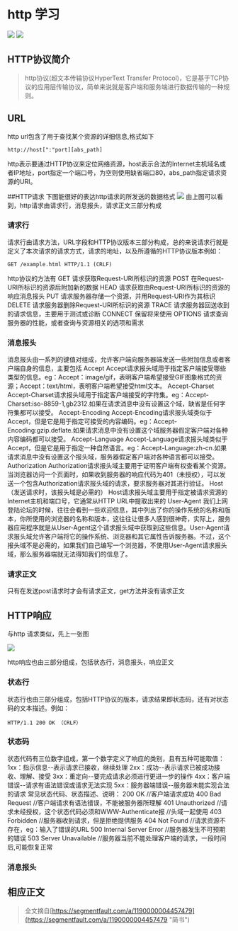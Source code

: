 # http 学习 #
![](http://i.imgur.com/SmcLRqL.png)
![](http://i.imgur.com/awh0LmB.png)
## HTTP协议简介
>http协议(超文本传输协议HyperText Transfer Protocol)，它是基于TCP协议的应用层传输协议，简单来说就是客户端和服务端进行数据传输的一种规则。
## URL
http url包含了用于查找某个资源的详细信息,格式如下

`http://host[":"port][abs_path]`

http表示要通过HTTP协议来定位网络资源，host表示合法的Internet主机域名或者IP地址，port指定一个端口号，为空则使用缺省端口80，abs_path指定请求资源的URI。

##HTTP请求
下图能很好的表达http请求的所发送的数据格式
![](http://i.imgur.com/0ejq5l6.png)
由上图可以看到，http请求由请求行，消息报头，请求正文三部分构成
### 请求行
请求行由请求方法，URL字段和HTTP协议版本三部分构成，总的来说请求行就是定义了本次请求的请求方式，请求的地址，以及所遵循的HTTP协议版本例如：

`GET /example.html HTTP/1.1 (CRLF)`

http协议的方法有
GET 请求获取Request-URI所标识的资源
POST 在Request-URI所标识的资源后附加新的数据
HEAD 请求获取由Request-URI所标识的资源的响应消息报头
PUT 请求服务器存储一个资源，并用Request-URI作为其标识
DELETE 请求服务器删除Request-URI所标识的资源
TRACE 请求服务器回送收到的请求信息，主要用于测试或诊断
CONNECT 保留将来使用
OPTIONS 请求查询服务器的性能，或者查询与资源相关的选项和需求

### 消息报头
消息报头由一系列的键值对组成，允许客户端向服务器端发送一些附加信息或者客户端自身的信息，主要包括
Accept
Accept请求报头域用于指定客户端接受哪些类型的信息。eg：Accept：image/gif，表明客户端希望接受GIF图象格式的资源；Accept：text/html，表明客户端希望接受html文本。
Accept-Charset
Accept-Charset请求报头域用于指定客户端接受的字符集。eg：Accept-Charset:iso-8859-1,gb2312.如果在请求消息中没有设置这个域，缺省是任何字符集都可以接受。
Accept-Encoding
Accept-Encoding请求报头域类似于Accept，但是它是用于指定可接受的内容编码。eg：Accept-Encoding:gzip.deflate.如果请求消息中没有设置这个域服务器假定客户端对各种内容编码都可以接受。
Accept-Language
Accept-Language请求报头域类似于Accept，但是它是用于指定一种自然语言。eg：Accept-Language:zh-cn.如果请求消息中没有设置这个报头域，服务器假定客户端对各种语言都可以接受。
Authorization
Authorization请求报头域主要用于证明客户端有权查看某个资源。当浏览器访问一个页面时，如果收到服务器的响应代码为401（未授权），可以发送一个包含Authorization请求报头域的请求，要求服务器对其进行验证。
Host（发送请求时，该报头域是必需的）
Host请求报头域主要用于指定被请求资源的Internet主机和端口号，它通常从HTTP URL中提取出来的
User-Agent
我们上网登陆论坛的时候，往往会看到一些欢迎信息，其中列出了你的操作系统的名称和版本，你所使用的浏览器的名称和版本，这往往让很多人感到很神奇，实际上，服务器应用程序就是从User-Agent这个请求报头域中获取到这些信息。User-Agent请求报头域允许客户端将它的操作系统、浏览器和其它属性告诉服务器。不过，这个报头域不是必需的，如果我们自己编写一个浏览器，不使用User-Agent请求报头域，那么服务器端就无法得知我们的信息了。

### 请求正文

只有在发送post请求时才会有请求正文，get方法并没有请求正文

## HTTP响应

与http 请求类似，先上一张图

![](http://i.imgur.com/CxYTi4E.png)

http响应也由三部分组成，包括状态行，消息报头，响应正文

### 状态行

状态行也由三部分组成，包括HTTP协议的版本，请求结果即状态码，还有对状态码的文本描述。例如：

`HTTP/1.1 200 OK （CRLF）`

### 状态码

状态代码有三位数字组成，第一个数字定义了响应的类别，且有五种可能取值：
1xx：指示信息--表示请求已接收，继续处理
2xx：成功--表示请求已被成功接收、理解、接受
3xx：重定向--要完成请求必须进行更进一步的操作
4xx：客户端错误--请求有语法错误或请求无法实现
5xx：服务器端错误--服务器未能实现合法的请求
常见状态代码、状态描述、说明：
200 OK //客户端请求成功
400 Bad Request //客户端请求有语法错误，不能被服务器所理解
401 Unauthorized //请求未经授权，这个状态代码必须和WWW-Authenticate报 //头域一起使用
403 Forbidden //服务器收到请求，但是拒绝提供服务
404 Not Found //请求资源不存在，eg：输入了错误的URL
500 Internal Server Error //服务器发生不可预期的错误
503 Server Unavailable //服务器当前不能处理客户端的请求，一段时间后,可能恢复正常

### 消息报头

## 相应正文




>全文摘自[https://segmentfault.com/a/1190000004457479](https://segmentfault.com/a/1190000004457479 "简书")
